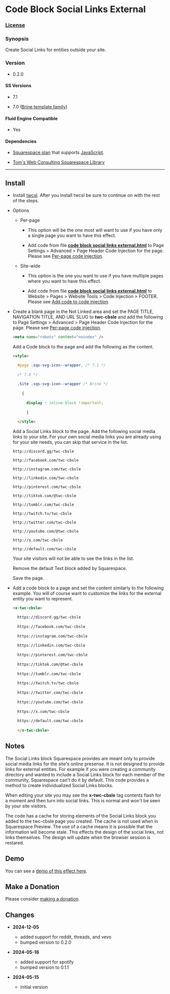 # Code Block Social Links External

### [License][1]

### Synopsis

Create Social Links for entities outside your site.

### Version

  * 0.2.0

#### SS Versions

  * 7.1
  
  * 7.0 ([Brine template family][2])

#### Fluid Engine Compatible

  * Yes

#### Dependencies

  * [Squarespace plan][3] that supports [JavaScript][4].
  
  * [Tom's Web Consulting Squarespace Library][5]

---

## Install

* Install [twcsl][6]. After you install twcsl be sure to continue on with the
  rest of the steps.
  
* Options

  * Per-page
  
    * This option will be the one most will want to use if you have only a
      single page you want to have this effect.
      
    * Add code from file **[code block social links external.html][7]** to Page
      Settings > Advanced > Page Header Code Injection for the page. Please see
      [Per-page code injection][8].
      
  * Site-wide
  
    * This option is the one you want to use if you have multiple pages where
      you want to have this effect.
      
    * Add code from file **[code block social links external.html][7]** to
      Website > Pages > Website Tools > Code Injection > FOOTER. Please see [Add
      code to code injection][9].
      
* Create a blank page in the Not Linked area and set the PAGE TITLE, NAVIGATION
  TITLE, AND URL SLUG to **twc-cbsle** and add the following to Page Settings >
  Advanced > Page Header Code Injection for the page. Please see [Per-page code
  injection][8].
  
  ```html
  <meta name="robots" content="noindex" />
  ```
    
  Add a Code block to the page and add the following as the content.
  
  ```html
  <style>
  
    #page .sqs-svg-icon--wrapper, /* 7.1 */
    
    /* 7.0 */
    
    .Site .sqs-svg-icon--wrapper /* Brine */
    
      {
      
        display : inline-block !important;
        
        }
        
    </style>
  ```
  
  Add a Social Links block to the page. Add the following social media links to
  your site. For your own social media links you are already using for your site
  needs, you can skip that service in the list.
  
  ```text
  http://discord.gg/twc-cbsle
  
  http://facebook.com/twc-cbsle
  
  http://instagram.com/twc-cbsle
  
  http://linkedin.com/twc-cbsle
  
  http://pinterest.com/twc-cbsle
  
  http://tiktok.com/@twc-cbsle
  
  http://tumblr.com/twc-cbsle
  
  http://twitch.tv/twc-cbsle
  
  http://twitter.com/twc-cbsle
  
  http://youtube.com/@twc-cbsle
  
  http://x.com/twc-cbsle
  
  http://default.com/twc-cbsle
  ```
  
  Your site visitors will not be able to see the links in the list.
  
  Remove the default Text block added by Squarespace.
  
  Save the page.
  
* Add a code block to a page and set the content similarly to the following
  example. You will of course want to customize the links for the external
  entity you want to represent.
  
  ```html
  <x-twc-cbsle>
  
    https://discord.gg/twc-cbsle
    
    https://facebook.com/twc-cbsle
    
    https://instagram.com/twc-cbsle
    
    https://linkedin.com/twc-cbsle
    
    https://pinterest.com/twc-cbsle
    
    https://tiktok.com/@twc-cbsle
    
    https://tumblr.com/twc-cbsle
    
    https://twitch.tv/twc-cbsle
    
    https://twitter.com/twc-cbsle
    
    https://youtube.com/twc-cbsle
    
    https://x.com/twc-cbsle
    
    https://default.com/twc-cbsle
    
    </x-twc-cbsle>
  ```

## Notes

The Social Links block Squarespace provides are meant only to provide social
media links for the site's online presense. It is not designed to provide links
for external entities. For example if you were creating a community directory
and wanted to include a Social Links block for each member of the community,
Squarespace can't do it by default. This code provides a method to create
individualized Social Links blocks.

When editing your site you may see the **x-twc-cbsle** tag contents flash for a
moment and then turn into social links. This is normal and won't be seen by your
site visitors.

The code has a cache for storing elements of the Social Links block you added to
the twc-cbsle page you created. The cache is not used when in Squarespace
Preview. The use of a cache means it is possible that the information will
become stale. This effects the design of the social links, not links themselves.
The design will update when the browser session is restared.

## Demo

You can see a [demo of this effect here][10].

## Make a Donation

Please consider [making a donation][11].

## Changes

* **2024-12-05**

  * added support for reddit, threads, and vevo
  * bumped version to 0.2.0
  
* **2024-05-16**

  * added support for spotify
  * bumped version to 0.1.1
  
* **2024-05-15**

  * initial version

[1]: https://github.com/tomsWebConsulting/twcsl/blob/main/LICENSE.txt#L1
[2]: https://support.squarespace.com/hc/en-us/articles/212512738-Brine-template-family
[3]: https://www.squarespace.com/pricing
[4]: https://en.wikipedia.org/wiki/JavaScript
[5]: https://github.com/tomsWebConsulting/twcsl
[6]: https://github.com/tomsWebConsulting/twcsl#install-options
[7]: code%20block%20social%20links%20external.html#L1
[8]: https://support.squarespace.com/hc/en-us/articles/205815908-Using-code-injection#toc-per-page-code-injection
[9]: https://support.squarespace.com/hc/en-us/articles/205815908-Using-code-injection#toc-add-code-to-code-injection
[10]: https://toms-web-consulting-demos.squarespace.com/code-block-social-links-external?password=twcdemos
[11]: https://github.com/tomsWebConsulting/twcsl#make-a-donation
